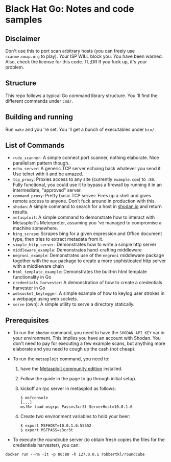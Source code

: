 # Black Hat Go: Notes and code samples

## Disclaimer

Don't use this to port scan arbitrary hosts (you can freely use `scanme.nmap.org` to play). Your ISP WILL block you. You have been warned. Also, check the license for this code. TL;DR If you fuck up, it's your problem.

## Structure

This repo follows a typical Go command library structure. You 'll find the different commands under `cmd/`.

## Building and running

Run `make` and you 're set. You 'll get a bunch of executables under `bin/`.

## List of Commands

* `rude_scanner`: A simple connect port scanner, nothing elaborate. Nice parallelism pattern though.
* `echo_server`: A generic TCP server echoing back whatever you send it. Use telnet with it and be amazed.
* `tcp_proxy`: Proxies access to any site (currently `example.com`) to `:80`. Fully functional, you could use it to bypass a firewall by running it in an intermediate, "approved" server. 
* `command_proxy`: Pretty basic TCP server: Fires up a shell and gives remote access to anyone. Don't fuck around in production with this.
* `shodan`: A simple command to search for a host in [shodan.io](https://shodan.io) and return results.
* `metasploit`: A simple command to demonstrate how to interact with Metasploit's Meterpreter, assuming you 've managed to compromise a machine somewhere.
* `bing_scrape`: Scrapes bing for a given expression and Office document type, then tries to extract metadata from it.
* `simple_http_server`: Demonstrates how to write a simple http server
* `middleware_example`: Demonstrates hand-crafting middleware
* `negroni_example`: Demonstrates use of the `negroni` middleware package together with the `mux` package to create a more sophisticated http server with a middleware chain
* `html_template_example`: Demonstrates the built-in html template functionality in Go
* `credentials_harvester`: A demonstration of how to create a credentials harvester in Go
* `websocket_keylogger`: A simple example of how to keylog user strokes in a webpage using web sockets.
* `serve` (own): A simple utility to serve a directory statically.

## Prerequisites

* To run the `shodan` command, you need to have the `SHODAN_API_KEY` var in your environment. 
  This implies you have an account with Shodan. You don't need to pay for executing a few example
  scans, but anything more elaborate and you need to cough up the cash (not cheap).

* To run the `metasploit` command, you need to:

    1. have the [Metasploit community edition](https://docs.metasploit.com/docs/using-metasploit/getting-started/nightly-installers.html) installed. 
    2. Follow the guide in the page to go through initial setup. 
    3. kickoff an rpc server in metasploit as follows:

       ```
       $ msfconsole
       [...]
       msf6> load msgrpc Pass=s3cr3t ServerHost=10.0.1.6
       ```
    4. Create two environment variables to hold your beer:
       
       ```
       $ export MSFHOST=10.0.1.6:55552
       $ export MSFPASS=s3cr3t
       ```

* To execute the roundcube server (to obtain fresh copies the files for the credentials harvester), you can:

```
docker run --rm -it -p 80:80 -h 127.0.0.1 robbertkl/roundcube
```

